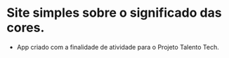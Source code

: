 # Site simples sobre o significado das cores.

- App criado com a finalidade de atividade para o Projeto Talento Tech.
